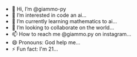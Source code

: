 - 👋 Hi, I’m @giammo-py
- 👀 I’m interested in code an ai...
- 🌱 I’m currently learning mathematics to ai...
- 💞️ I’m looking to collaborate on the world...
- 📫 How to reach me @giammo.py on instagram...
- 😄 Pronouns: God help me...
- ⚡ Fun fact: I'm 21...

<!---
giammo-py/giammo-py is a ✨ special ✨ repository because its `README.md` (this file) appears on your GitHub profile.
You can click the Preview link to take a look at your changes.
--->
